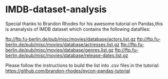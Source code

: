 # IMDB-dataset-analysis
Special thanks to Brandon Rhodes for his awesome tutorial on Pandas,this is ananalysis of IMDB dataset which contains the following datafiles:

ftp://ftp.fu-berlin.de/pub/misc/movies/database/actors.list.gz
ftp://ftp.fu-berlin.de/pub/misc/movies/database/actresses.list.gz
ftp://ftp.fu-berlin.de/pub/misc/movies/database/genres.list.gz
ftp://ftp.fu-berlin.de/pub/misc/movies/database/release-dates.list.gz

Please follow the instructions to build the list into .csv files in the tutorial:
https://github.com/brandon-rhodes/pycon-pandas-tutorial
